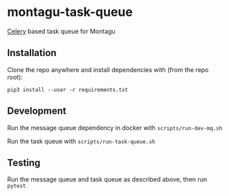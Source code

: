 # montagu-task-queue

[Celery](https://docs.celeryproject.org/en/stable/) based task queue for Montagu

## Installation

Clone the repo anywhere and install dependencies with (from the repo root):

```
pip3 install --user -r requirements.txt
```

## Development

Run the message queue dependency in docker with `scripts/run-dev-mq.sh`

Run the task queue with `scripts/run-task-queue.sh`

## Testing

Run the message queue and task queue as described above, then run `pytest`